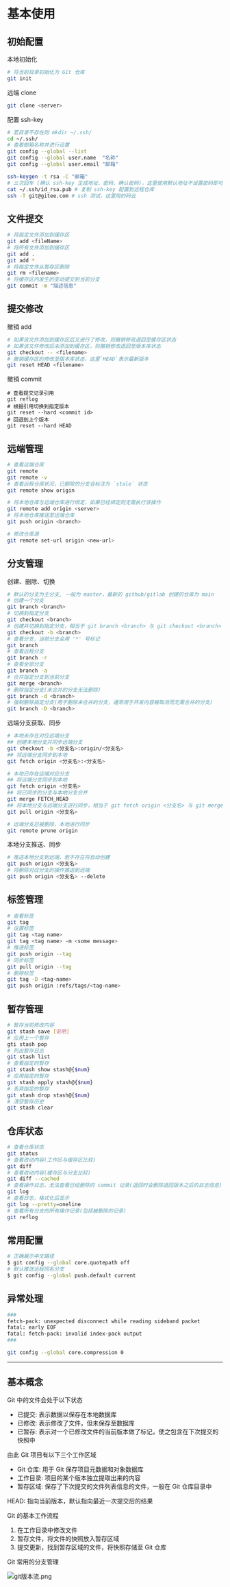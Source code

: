 # 基本使用

## 初始配置

本地初始化

```bash
# 将当前目录初始化为 Git 仓库
git init
```

远端 clone

```bash
git clone <server>
```

配置 ssh-key

```bash
# 若目录不存在则 mkdir ~/.ssh/
cd ~/.ssh/
# 查看邮箱名称并进行设置
git config --global --list
git config --global user.name  "名称"
git config --globsl user.email "邮箱"

ssh-keygen -t rsa -C "邮箱"
# 三次回车 (确认 ssh-key 生成地址、密码、确认密码)，这里使用默认地址不设置密码即可
cat ~/.ssh/id_rsa.pub # 复制 ssh-key 配置到远程仓库
ssh -T git@gitee.com # ssh 测试，这里用的码云
```

## 文件提交

```bash
# 将指定文件添加到缓存区
git add <fileName>
# 将所有文件添加到缓存区
git add .
git add *
# 将指定文件从暂存区删除
git rm <filename>
# 将缓存区内发生的变动提交到当前分支
git commit -m "描述信息"
```

## 提交修改

撤销 add

```bash
# 如果该文件添加到缓存区后又进行了修改，则撤销修改退回至缓存区状态
# 如果该文件修改后未添加到缓存区，则撤销修改退回至版本库状态
git checkout -- <filename>
# 撤销缓存区的修改至版本库状态，这里`HEAD`表示最新版本
git reset HEAD <filename>
```

撤销 commit

```shell
# 查看提交记录引用
git reflog
# 根据引用切换到指定版本
git reset --hard <commit id>
# 回退到上个版本
git reset --hard HEAD
```

## 远端管理

```bash
# 查看远端仓库
git remote
git remote -v
# 查看远程仓库状况，已删除的分支会标注为 `stale` 状态
git remote show origin

# 将本地仓库与远端仓库进行绑定，如果已经绑定则无需执行该操作
git remote add origin <server>
# 将本地仓库推送至远端仓库
git push origin <branch>
```

```bash
# 修改仓库源
git remote set-url origin <new-url>
```

## 分支管理

创建、删除、切换

```bash
# 默认的分支为主分支, 一般为 master，最新的 github/gitlab 创建的仓库为 main
# 创建一个分支
git branch <branch>
# 切换到指定分支
git checkout <branch>
# 创建并切换到指定分支，相当于 git branch <branch> 与 git checkout <branch> 的简写
git checkout -b <branch>
# 查看分支，当前分支会用 '*' 号标记
git branch
# 查看远程分支
git branch -r
# 查看全部分支
git branch -a
# 合并指定分支到当前分支
git merge <branch>
# 删除指定分支(未合并的分支无法删除)
git branch -d <branch>
# 强制删除指定分支(用于删除未合并的分支，通常用于开发内容被取消而无需合并的分支)
git branch -D <branch>
```

远端分支获取、同步

```bash
# 本地未存在对应远端分支
## 创建本地分支并同步远端分支
git checkout -b <分支名>:origin/<分支名>
## 将远端分支同步到本地
git fetch origin <分支名>:<分支名>

# 本地已存在远端对应分支
## 将远端分支同步到本地
git fetch origin <分支名>
## 将已同步的分支与本地分支合并
git merge FETCH_HEAD
## 将本地分支与远端分支进行同步，相当于 git fetch origin <分支名> 与 git merge FETCH_HEAD 的简写
git pull origin <分支名>

# 远端分支已被删除，本地进行同步
git remote prune origin
```

本地分支推送、同步

```bash
# 推送本地分支到远端，若不存在将自动创建
git push origin <分支名>
# 将删除对应分支的操作推送到远端
git push origin <分支名> --delete

```

## 标签管理

```bash
# 查看标签
git tag
# 设置标签
git tag <tag name>
git tag <tag name> -m <some message>
# 推送标签
git push origin --tag
# 同步标签
git pull origin --tag
# 删除标签
git tag -D <tag-name>
git push origin :refs/tags/<tag-name>
```

## 暂存管理

```bash
# 暂存当前修改内容
git stash save [说明]
# 应用上一个暂存
gti stash pop
# 列出暂存日志
git stash list
# 查看指定的暂存
git stash show stash@{$num}
# 应用指定的暂存
git stash apply stash@{$num}
# 丢弃指定的暂存
git stash drop stash@{$num}
# 清空暂存历史
git stash clear
```

## 仓库状态

```bash
# 查看仓库状态
git status
# 查看改动内容(工作区与缓存区比较)
git diff
# 查看改动内容(缓存区与分支比较)
git diff --cached
# 查看操作日志，无法查看已经删除的 commit 记录(退回时会删除退回版本之后的日志信息)
git log
# 查看日志，格式化后显示
git log --pretty=oneline
# 查看所有分支的所有操作记录(包括被删除的记录)
git reflog
```

## 常用配置

```bash
# 正确展示中文路径
$ git config --global core.quotepath off
# 默认推送远程同名分支
$ git config --global push.default current
```

## 异常处理

```bash
###
fetch-pack: unexpected disconnect while reading sideband packet
fatal: early EOF
fatal: fetch-pack: invalid index-pack output
###

git config --global core.compression 0
```

---

## 基本概念

Git 中的文件会处于以下状态

- 已提交: 表示数据以保存在本地数据库
- 已修改: 表示修改了文件，但未保存至数据库
- 已暂存: 表示对一个已修改文件的当前版本做了标记，使之包含在下次提交的快照中

由此 Git 项目有以下三个工作区域

- Git 仓库: 用于 Git 保存项目元数据和对象数据库
- 工作目录: 项目的某个版本独立提取出来的内容
- 暂存区域: 保存了下次提交的文件列表信息的文件，一般在 Git 仓库目录中

HEAD: 指向当前版本，默认指向最近一次提交后的结果

Git 的基本工作流程

1. 在工作目录中修改文件
2. 暂存文件，将文件的快照放入暂存区域
3. 提交更新，找到暂存区域的文件，将快照存储至 Git 仓库

Git 常用的分支管理

![git版本流.png](git版本流.png)
